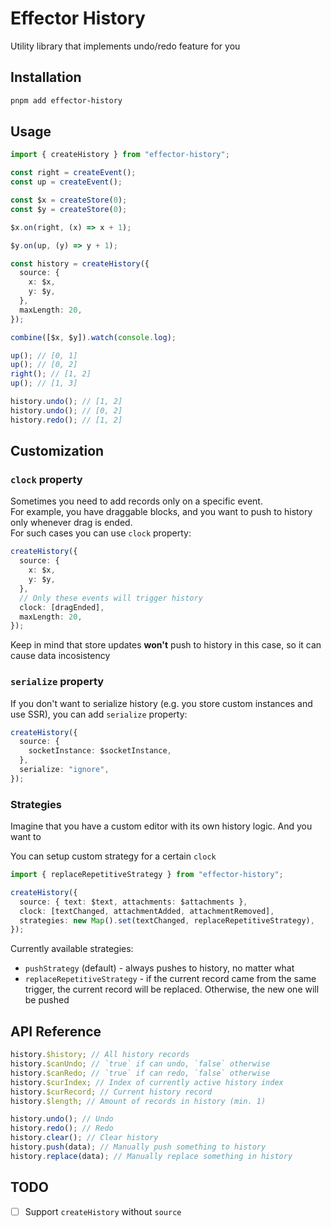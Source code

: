 # Effector History

Utility library that implements undo/redo feature for you

## Installation

```bash
pnpm add effector-history
```

## Usage

```ts
import { createHistory } from "effector-history";

const right = createEvent();
const up = createEvent();

const $x = createStore(0);
const $y = createStore(0);

$x.on(right, (x) => x + 1);

$y.on(up, (y) => y + 1);

const history = createHistory({
  source: {
    x: $x,
    y: $y,
  },
  maxLength: 20,
});

combine([$x, $y]).watch(console.log);

up(); // [0, 1]
up(); // [0, 2]
right(); // [1, 2]
up(); // [1, 3]

history.undo(); // [1, 2]
history.undo(); // [0, 2]
history.redo(); // [1, 2]
```

## Customization

### `clock` property

Sometimes you need to add records only on a specific event.  
For example, you have draggable blocks, and you want to push to history only whenever drag is ended.  
For such cases you can use `clock` property:

```ts
createHistory({
  source: {
    x: $x,
    y: $y,
  },
  // Only these events will trigger history
  clock: [dragEnded],
  maxLength: 20,
});
```

Keep in mind that store updates **won't** push to history in this case, so it can cause data incosistency

### `serialize` property

If you don't want to serialize history (e.g. you store custom instances and use SSR), you can add `serialize` property:

```ts
createHistory({
  source: {
    socketInstance: $socketInstance,
  },
  serialize: "ignore",
});
```

### Strategies

Imagine that you have a custom editor with its own history logic. And you want to

You can setup custom strategy for a certain `clock`

```ts
import { replaceRepetitiveStrategy } from "effector-history";

createHistory({
  source: { text: $text, attachments: $attachments },
  clock: [textChanged, attachmentAdded, attachmentRemoved],
  strategies: new Map().set(textChanged, replaceRepetitiveStrategy),
});
```

Currently available strategies:

- `pushStrategy` (default) - always pushes to history, no matter what
- `replaceRepetitiveStrategy` - if the current record came from the same trigger, the current record will be replaced. Otherwise, the new one will be pushed

## API Reference

```ts
history.$history; // All history records
history.$canUndo; // `true` if can undo, `false` otherwise
history.$canRedo; // `true` if can redo, `false` otherwise
history.$curIndex; // Index of currently active history index
history.$curRecord; // Current history record
history.$length; // Amount of records in history (min. 1)

history.undo(); // Undo
history.redo(); // Redo
history.clear(); // Clear history
history.push(data); // Manually push something to history
history.replace(data); // Manually replace something in history
```

## TODO

- [ ] Support `createHistory` without `source`
